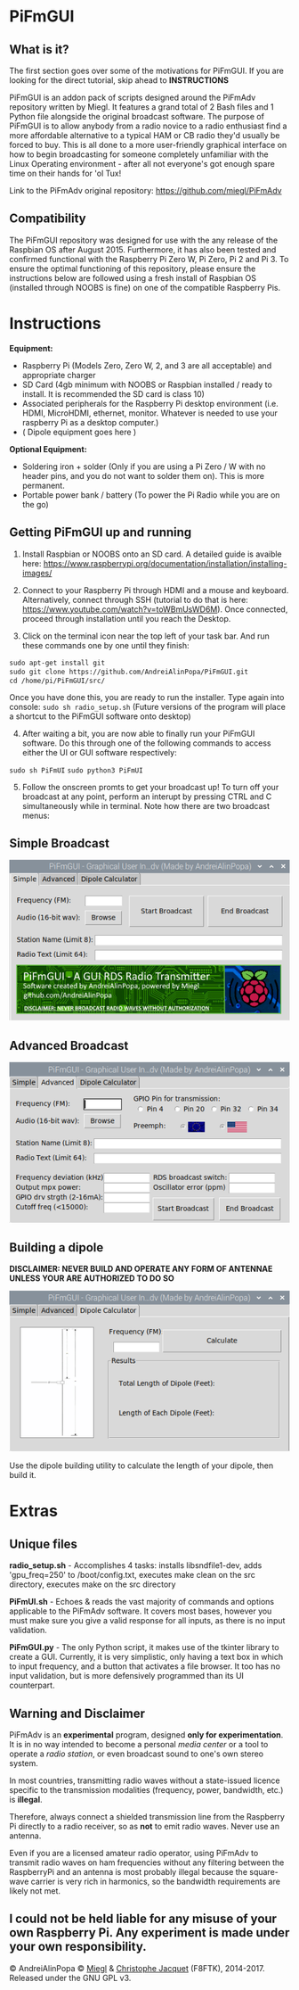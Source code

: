 PiFmGUI
========

## What is it?
The first section goes over some of the motivations for PiFmGUI. If you are looking for the direct tutorial, skip ahead to **INSTRUCTIONS**

PiFmGUI is an addon pack of scripts designed around the PiFmAdv repository written by Miegl. It features a grand total of 2 Bash files and 1 Python file alongside the original broadcast software. The purpose of PiFmGUI is to allow anybody from a radio novice to a radio enthusiast find a more affordable alternative to a typical HAM or CB radio they'd usually be forced to buy. This is all done to a more user-friendly graphical interface on how to begin broadcasting for someone completely unfamiliar with the Linux Operating environment - after all not everyone's got enough spare time on their hands for 'ol Tux!

Link to the PiFmAdv original repository: https://github.com/miegl/PiFmAdv

## Compatibility

The PiFmGUI repository was designed for use with the any release of the Raspbian OS after August 2015. Furthermore, it has also been tested and confirmed functional with the Raspberry Pi Zero W, Pi Zero, Pi 2 and Pi 3. To ensure the optimal functioning of this repository, please ensure the instructions below are followed using a fresh install of Raspbian OS (installed through NOOBS is fine) on one of the compatible Raspberry Pis.

Instructions
========
**Equipment:**
- Raspberry Pi (Models Zero, Zero W, 2, and 3 are all acceptable) and appropriate charger
- SD Card (4gb minimum with NOOBS or Raspbian installed / ready to install. It is recommended the SD card is class 10)
- Associated peripherals for the Raspberry Pi desktop environment (i.e. HDMI, MicroHDMI, ethernet, monitor. Whatever is needed to use your raspberry Pi as a desktop computer.)
- ( Dipole equipment goes here )

**Optional Equipment:**
- Soldering iron + solder (Only if you are using a Pi Zero / W with no header pins, and you do not want to solder them on). This is more permanent.
- Portable power bank / battery (To power the Pi Radio while you are on the go)

## Getting PiFmGUI up and running
1. Install Raspbian or NOOBS onto an SD card. A detailed guide is avaible here: https://www.raspberrypi.org/documentation/installation/installing-images/

2. Connect to your Raspberry Pi through HDMI and a mouse and keyboard. Alternatively, connect through SSH (tutorial to do that is here: https://www.youtube.com/watch?v=toWBmUsWD6M). Once connected, proceed through installation until you reach the Desktop.

3. Click on the terminal icon near the top left of your task bar. And run these commands one by one until they finish:
```
sudo apt-get install git
sudo git clone https://github.com/AndreiAlinPopa/PiFmGUI.git
cd /home/pi/PiFmGUI/src/
```
Once you have done this, you are ready to run the installer. Type again into console:
`sudo sh radio_setup.sh`
(Future versions of the program will place a shortcut to the PiFmGUI software onto desktop)

4. After waiting a bit, you are now able to finally run your PiFmGUI software. Do this through one of the following commands to access either the UI or GUI software respectively:

`sudo sh PiFmUI`
`sudo python3 PiFmUI`

5. Follow the onscreen promts to get your broadcast up! To turn off your broadcast at any point, perform an interupt by pressing CTRL and C simultaneously while in terminal. Note how there are two broadcast menus:

## Simple Broadcast

![dipole image](https://github.com/AndreiAlinPopa/PiFmGUI/blob/master/doc/gui1.png?raw=true)

## Advanced Broadcast

![dipole image](https://github.com/AndreiAlinPopa/PiFmGUI/blob/master/doc/gui2.png?raw=true)

## Building a dipole
**DISCLAIMER: NEVER BUILD AND OPERATE ANY FORM OF ANTENNAE UNLESS YOUR ARE AUTHORIZED TO DO SO**

![dipole image](https://github.com/AndreiAlinPopa/PiFmGUI/blob/master/doc/gui3.png?raw=true)

Use the dipole building utility to calculate the length of your dipole, then build it.


Extras
=======
## Unique files
**radio_setup.sh** - Accomplishes 4 tasks: installs libsndfile1-dev, adds 'gpu_freq=250' to /boot/config.txt, executes make clean on the src directory, executes make on the src directory

**PiFmUI.sh** - Echoes & reads the vast majority of commands and options applicable to the PiFmAdv software. It covers most bases, however you must make sure you give a valid response for all inputs, as there is no input validation.

**PiFmGUI.py** - The only Python script, it makes use of the tkinter library to create a GUI. Currently, it is very simplistic, only having a text box in which to input frequency, and a button that activates a file browser. It too has no input validation, but is more defensively programmed than its UI counterpart.

## Warning and Disclaimer

PiFmAdv is an **experimental** program, designed **only for experimentation**. It is in no way intended to become a personal *media center* or a tool to operate a *radio station*, or even broadcast sound to one's own stereo system.

In most countries, transmitting radio waves without a state-issued licence specific to the transmission modalities (frequency, power, bandwidth, etc.) is **illegal**.

Therefore, always connect a shielded transmission line from the Raspberry Pi directly
to a radio receiver, so as **not** to emit radio waves. Never use an antenna.

Even if you are a licensed amateur radio operator, using PiFmAdv to transmit radio waves on ham frequencies without any filtering between the RaspberryPi and an antenna is most probably illegal because the square-wave carrier is very rich in harmonics, so the bandwidth requirements are likely not met.

I could not be held liable for any misuse of your own Raspberry Pi. Any experiment is made under your own responsibility.
--------
© AndreiAlinPopa
© [Miegl](https://miegl.cz) & [Christophe Jacquet](http://www.jacquet80.eu/) (F8FTK), 2014-2017. Released under the GNU GPL v3.
